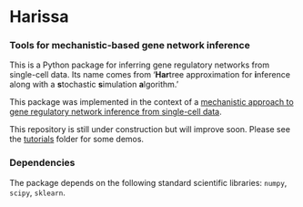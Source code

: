 # Harissa

### Tools for mechanistic-based gene network inference
This is a Python package for inferring gene regulatory networks from single-cell data. Its name comes from ‘**Har**tree approximation for **i**nference along with a **s**tochastic **s**imulation **a**lgorithm.’

This package was implemented in the context of a [mechanistic approach to gene regulatory network inference from single-cell data](https://bmcsystbiol.biomedcentral.com/articles/10.1186/s12918-017-0487-0).

This repository is still under construction but will improve soon.
Please see the [tutorials](https://github.com/ulysseherbach/harissa/tree/master/tutorials) folder for some demos.

### Dependencies
The package depends on the following standard scientific libraries: `numpy`, `scipy`, `sklearn`.
